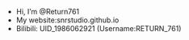 - Hi, I’m @Return761
- My website:snrstudio.github.io
- Bilibili: UID_1986062921 (Username:RETURN_761)

<!---
Return761/Return761 is a ✨ special ✨ repository because its `README.md` (this file) appears on your GitHub profile.
You can click the Preview link to take a look at your changes.
--->
